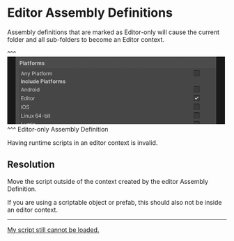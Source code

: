 # Editor Assembly Definitions
Assembly definitions that are marked as Editor-only will cause the current folder and all sub-folders to become an Editor context.  

^^^
![Editor Assembly Definition](../Building/editor-asmdef.png)
^^^ Editor-only Assembly Definition

Having runtime scripts in an editor context is invalid.  

## Resolution
Move the script outside of the context created by the editor Assembly Definition.  

If you are using a scriptable object or prefab, this should also not be inside an editor context.

---  
[My script still cannot be loaded.](Restart%20Unity.md)
